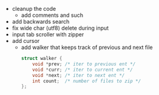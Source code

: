 * cleanup the code
    + add comments and such
* add backwards search
* fix wide char (utf8) delete during input
* input tab scroller with zipper
* add cursor
    + add walker that keeps track of previous and next file
      ```c
      struct walker {
          void *prev; /* iter to previous ent */
          void *curr; /* iter to current ent */
          void *next; /* iter to next ent */
          int count;  /* number of files to zip */
      };
      ```

